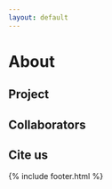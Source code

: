 ```yaml
---
layout: default
---
```


# About

## Project

## Collaborators

## Cite us

{% include footer.html %}


